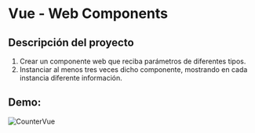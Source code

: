 # Vue - Web Components

## Descripción del proyecto

1. Crear un componente web que reciba parámetros de diferentes tipos.
2. Instanciar al menos tres veces dicho componente, mostrando en cada instancia diferente información.

## Demo:

![CounterVue](https://user-images.githubusercontent.com/4382527/166390548-c3473ccd-13cb-478f-82f4-538565951876.gif)

